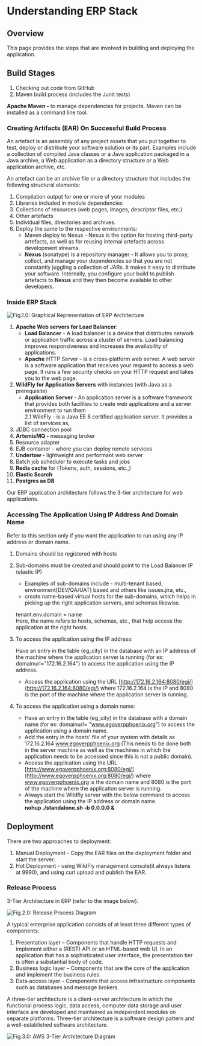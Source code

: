 # Understanding ERP Stack

## Overview

This page provides the steps that are involved in building and deploying the application.

## **Build Stages**

1. Checking out code from GitHub
2. Maven build process (includes the Junit tests)

**Apache Maven -** to manage dependencies for projects. Maven can be installed as a command line tool.

### Creating Artifacts (EAR) On Successful Build Process

An artefact is an assembly of any project assets that you put together to test, deploy or distribute your software solution or its part. Examples include a collection of compiled Java classes or a Java application packaged in a Java archive, a Web application as a directory structure or a Web application archive, etc.

An artefact can be an archive file or a directory structure that includes the following structural elements:

1. Compilation output for one or more of your modules
2. Libraries included in module dependencies
3. Collections of resources (web pages, images, descriptor files, etc.)
4. Other artefacts
5. Individual files, directories and archives.
6. Deploy the same to the respective environments:
   * Maven deploy to Nexus - Nexus is the option for hosting third-party artefacts, as well as for reusing internal artefacts across development streams.
   * **Nexus** (sonatype) is a repository manager - It allows you to proxy, collect, and manage your dependencies so that you are not constantly juggling a collection of JARs. It makes it easy to distribute your software. Internally, you configure your build to publish artefacts to **Nexus** and they then become available to other developers.

### **Inside ERP Stack**

![Fig.1.0: Graphical Representation of ERP Architecture](https://digit-discuss.atlassian.net/wiki/download/thumbnails/8716301/worddav665bdb5f17de344bd1557562a65638e7.png?version=1\&modificationDate=1553666606212\&cacheVersion=1\&api=v2\&width=712\&height=405)

1. **Apache Web servers for Load Balancer**:
   * **Load Balancer** - A load balancer is a device that distributes network or application traffic across a cluster of servers. Load balancing improves responsiveness and increases the availability of applications.
   * **Apache** HTTP Server - is a cross-platform web server. A web server is a software application that receives your request to access a web page. It runs a few security checks on your HTTP request and takes you to the web page.
2. **WildFly for Application Servers** with instances (with Java as a prerequisite)
   * **Application Server** - An application server is a software framework that provides both facilities to create web applications and a server environment to run them\
     2.1 WildFly - is a Java EE 8 certified application server. It provides a list of services as,
3. JDBC connection pool
4. **ArtemisMQ -** messaging broker
5. Resource adapter
6. EJB container - where you can deploy remote services
7. **Undertow -** lightweight and performant web server
8. Batch job scheduler to execute tasks and jobs
9. **Redis cache** for (Tokens, auth, sessions, etc.,)
10. **Elastic Search**
11. **Postgres as DB**

Our ERP application architecture follows the 3-tier architecture for web applications.

### **Accessing The Application Using IP Address And Domain Name**

Refer to this section only if you want the application to run using any IP address or domain name.

1. Domains should be registered with hosts
2.  Sub-domains must be created and should point to the Load Balancer IP (elastic IP)

    * Examples of sub-domains include - multi-tenant based, environment(DEV/QA/UAT) based and others like issues.jira, etc.,
    * create name-based virtual hosts for the sub-domains, which helps in picking up the right application servers, and schemas likewise.&#x20;

    tenant.env.domain = name\
    Here, the name refers to hosts, schemas, etc., that help access the application at the right hosts.
3.  To access the application using the IP address:

    Have an entry in the table (eg\_city) in the database with an IP address of the machine where the application server is running (for ex: domainurl="172.16.2.164") to access the application using the IP address.

    * Access the application using the URL [http://172.16.2.164:8080/egi/](http://172.16.2.164:8080/egi/) where 172.16.2.164 is the IP and 8080 is the port of the machine where the application server is running.
4. To access the application using a domain name:
   * Have an entry in the table (eg\_city) in the database with a domain name (for ex: domainurl= "www.egoverpphoenix.org") to access the application using a domain name.
   * Add the entry in the hosts' file of your system with details as 172.16.2.164 www.egoverpphoenix.org (This needs to be done both in the server machine as well as the machines in which the application needs to be accessed since this is not a public domain).
   * Access the application using the URL [http://www.egoverpphoenix.org:8080/egi/](http://www.egoverpphoenix.org:8080/egi/) where www.egoverpphoenix.org is the domain name and 8080 is the port of the machine where the application server is running.
   * Always start the Wildfly server with the below command to access the application using the IP address or domain name.\
     **nohup ./standalone.sh -b 0.0.0.0 &**

## **Deployment**

There are two approaches to deployment:

1. Manual Deployment - Copy the EAR files on the deployment folder and start the server.
2. Hot Deployment - using WildFly management console(it always listens at 9990), and using curl upload and publish the EAR.

### **Release Process**

3-Tier Architecture in ERP (refer to the image below).

<div align="left">

<img src="https://digit-discuss.atlassian.net/wiki/download/thumbnails/8716301/worddav50180a8c1ed02e7def72ed57ac5d09b6.png?version=1&#x26;modificationDate=1553666609164&#x26;cacheVersion=1&#x26;api=v2&#x26;width=624&#x26;height=355" alt="Fig.2.0: Release Process Diagram">

</div>

A typical enterprise application consists of at least three different types of components:

1. Presentation layer – Components that handle HTTP requests and implement either a (REST) API or an HTML‑based web UI. In an application that has a sophisticated user interface, the presentation tier is often a substantial body of code.
2. Business logic layer – Components that are the core of the application and implement the business rules.
3. Data‑access layer – Components that access infrastructure components such as databases and message brokers.

A three-tier architecture is a client-server architecture in which the functional process logic, data access, computer data storage and user interface are developed and maintained as independent modules on separate platforms. Three-tier architecture is a software design pattern and a well-established software architecture.

<div align="left">

<img src="https://digit-discuss.atlassian.net/wiki/download/thumbnails/8716301/worddav4faa0e315d2eb20c1297023c7aa65d51.png?version=1&#x26;modificationDate=1553666611915&#x26;cacheVersion=1&#x26;api=v2&#x26;width=649&#x26;height=459" alt="Fig.3.0: AWS 3-Tier Architecture Diagram">

</div>
